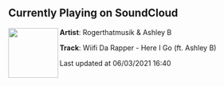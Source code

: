 ## Currently Playing on SoundCloud

[<img align="left" width="100" src="https://i1.sndcdn.com/artworks-bsgqt9MfDUyF8PjL-b9Gzzw-t500x500.jpg">](https://soundcloud.com/rogerthatmusik/here-i-go-wiifi-da-rapper)

**Artist**: Rogerthatmusik & Ashley B 

**Track**: Wiifi Da Rapper - Here I Go  (ft. Ashley B)

Last updated at 06/03/2021 16:40
